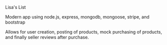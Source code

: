 Lisa's List

Modern app using node.js, express, mongodb, mongoose, stripe, and bootstrap

Allows for user creation, posting of products, mock purchasing of products, and finally seller reviews after purchase.
